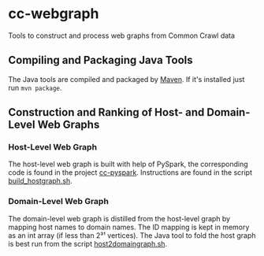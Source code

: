 # cc-webgraph

Tools to construct and process web graphs from Common Crawl data

## Compiling and Packaging Java Tools

The Java tools are compiled and packaged by [Maven](http://maven.apache.org/). If it's installed just run `mvn package`.


## Construction and Ranking of Host- and Domain-Level Web Graphs

### Host-Level Web Graph

The host-level web graph is built with help of PySpark, the corresponding code is found in the project [cc-pyspark](/commoncrawl/cc-pyspark). Instructions are found in the script [build_hostgraph.sh](src/scripts/hostgraph/build_hostgraph.sh).

### Domain-Level Web Graph

The domain-level web graph is distilled from the host-level graph by mapping host names to domain names. The ID mapping is kept in memory as an int array (if less than 2³¹ vertices). The Java tool to fold the host graph is best run from the script [host2domaingraph.sh](src/scripts/host2domaingraph.sh).